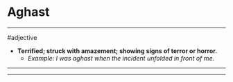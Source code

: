 # Aghast
---
#adjective
- **Terrified; struck with amazement; showing signs of terror or horror.**
	- _Example: I was aghast when the incident unfolded in front of me._
---
---
